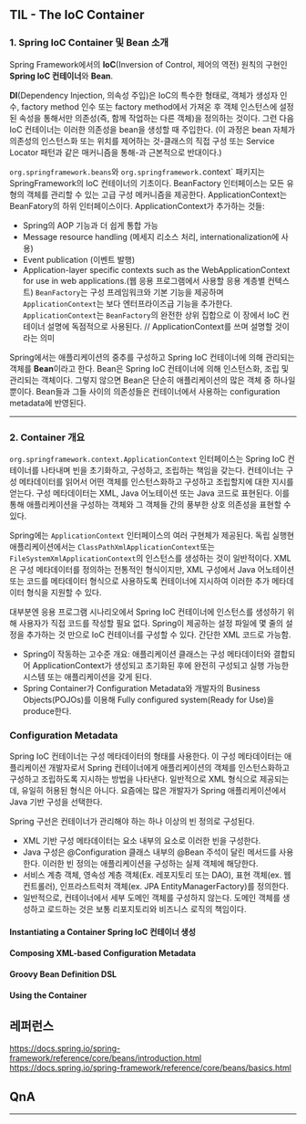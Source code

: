 ## TIL - The IoC Container

### 1. Spring IoC Container 및 Bean 소개

Spring Framework에서의 **IoC**(Inversion of Control, 제어의 역전) 원칙의 구현인 **Spring IoC 컨테이너**와 **Bean**.

**DI**(Dependency Injection, 의속성 주입)은 IoC의 특수한 형태로, 객체가 생성자 인수, factory method 인수 또는 factory method에서 가져온 후 객체 인스턴스에 설정된 속성을 통해서만 의존성(즉, 함께 작업하는 다른 객체)을 정의하는 것이다. 그런 다음 IoC 컨테이너는 이러한 의존성을 bean을 생성할 때 주입한다.
(이 과정은 bean 자체가 의존성의 인스턴스화 또는 위치를 제어하는 것-클래스의 직접 구성 또는 Service Locator 패턴과 같은 매커니즘을 통해-과 근본적으로 반대이다.)

`org.springframework.beans`와 `org.springframework.`context` 패키지는 SpringFramework의 IoC 컨테이너의 기초이다.
BeanFactory 인터페이스는 모든 유형의 객체를 관리할 수 있는 고급 구성 메커니즘을 제공한다.
ApplicationContext는 BeanFatory의 하위 인터페이스이다. ApplicationContext가 추가하는 것들:
* Spring의 AOP 기능과 더 쉽게 통합 가능
* Message resource handling (메세지 리소스 처리, internationalization에 사용)
* Event publication (이벤트 발행)
* Application-layer specific contexts such as the WebApplicationContext for use in web applications.(웹 응용 프로그램에서 사용할 응용 계층별 컨텍스트)
`BeanFactory`는 구성 프레임워크와 기본 기능을 제공하며 `ApplicationContext`는 보다 엔터프라이즈급 기능을 추가한다. `ApplicationContext`는 `BeanFactory`의 완전한 상위 집합으로 이 장에서 IoC 컨테이너 설명에 독점적으로 사용된다. // ApplicationContext를 쓰며 설명할 것이라는 의미

Spring에서는 애플리케이션의 중추를 구성하고 Spring IoC 컨테이너에 의해 관리되는 객체를 **Bean**이라고 한다. Bean은 Spring IoC 컨테이너에 의해 인스턴스화, 조립 및 관리되는 객체이다. 그렇지 않으면 Bean은 단순히 애플리케이션의 많은 객체 중 하나일 뿐이다. Bean들과 그들 사이의 의존성들은 컨테이너에서 사용하는 configuration metadata에 반영된다.

---

### 2. Container 개요
`org.springframework.context.ApplicationContext` 인터페이스는 Spring IoC 컨테이너를 나타내며 빈을 초기화하고, 구성하고, 조립하는 책임을 갖는다.
컨테이너는 구성 메타데이터를 읽어서 어떤 객체를 인스턴스화하고 구성하고 조립할지에 대한 지시를 얻는다.
구성 메타데이터는 XML, Java 어노테이션 또는 Java 코드로 표현된다.
이를 통해 애플리케이션을 구성하는 객체와 그 객체들 간의 풍부한 상호 의존성을 표현할 수 있다.

Spring에는 `ApplicationContext` 인터페이스의 여러 구현체가 제공된다. 독립 실행현 애플리케이션에서는 `ClassPathXmlApplicationContext`또는 `FileSystemXmlApplicationContext`의 인스턴스를 생성하는 것이 일반적이다.
XML은 구성 메타데이터를 정의하는 전통적인 형식이지만, XML 구성에서 Java 어노테이션 또는 코드를 메타데이터 형식으로 사용하도록 컨테이너에 지시하여 이러한 추가 메타데이터 형식을 지원할 수 있다.

대부분엔 응용 프로그램 시나리오에서 Spring IoC 컨테이너에 인스턴스를 생성하기 위해 사용자가 직접 코드를 작성할 필요 없다. Spring이 제공하는 설정 파일에 몇 줄의 설정을 추가하는 것 만으로 IoC 컨테이너를 구성할 수 있다. 간단한 XML 코드로 가능함.

* Spring이 작동하는 고수준 개요: 애플리케이션 클래스는 구성 메타데이터와 결합되어 ApplicationContext가 생성되고 초기화된 후에 완전히 구성되고 실행 가능한 시스템 또는 애플리케이션을 갖게 된다.
* Spring Container가 Configuration Metadata와 개발자의 Business Objects(POJOs)를 이용해 Fully configured system(Ready for Use)을 produce한다.

### Configuration Metadata
Spring IoC 컨테이너는 구성 메타데이터의 형태를 사용한다. 이 구성 메타데이터는 애플리케이션 개발자로서 Spring 컨테이너에게 애플리케이션의 객체를 인스턴스화하고 구성하고 조립하도록 지시하는 방법을 나타낸다.
일반적으로 XML 형식으로 제공되는데, 유일히 허용된 형식은 아니다. 요즘에는 많은 개발자가 Spring 애플리케이션에서 Java 기반 구성을 선택한다.

Spring 구선은 컨테이너가 관리해야 하는 하나 이상의 빈 정의로 구성된다.
- XML 기반 구성 메타데이터는 <beans/> 요소 내부의 <bean/> 요소로 이러한 빈을 구성한다.
- Java 구성은 @Configuration 클래스 내부의 @Bean 주석이 달린 메서드를 사용한다.
이러한 빈 정의는 애플리케이션을 구성하는 실제 객체에 해당한다.
- 서비스 계층 객체, 영속성 계층 객체(Ex. 레포지토리 또는 DAO), 표현 객체(ex. 웹 컨트롤러), 인프라스트럭처 객체(ex. JPA EntityManagerFactory)를 정의한다.
- 일반적으로, 컨테이너에서 세부 도메인 객체를 구성하지 않는다. 도메인 객체를 생성하고 로드하는 것은 보통 리포지토리와 비즈니스 로직의 책임이다.


#### Instantiating a Container Spring IoC 컨테이너 생성
#### Composing XML-based Configuration Metadata
#### Groovy Bean Definition DSL
#### Using the Container

## 레퍼런스
https://docs.spring.io/spring-framework/reference/core/beans/introduction.html
https://docs.spring.io/spring-framework/reference/core/beans/basics.html

## QnA
---
